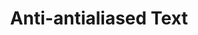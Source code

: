 ---
layout: post
title: Anti-antialiased Text
categories: [thought]
external_link: http://jefff.co/misc/anti-antialiased-text/
intro: <strong>Designers! Developers!</strong> Listen, listen! We must stop our collective nonsense. We&rsquo;re putting our likes ahead of user needs, and letting our preferences cloud our products. Using antialiased text (albeit limited to webkit, possibly blink, browsers) is a bad, poor, erroneous choice.
---